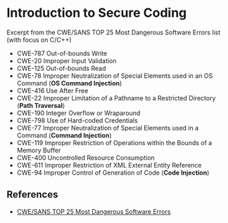 # Introduction to Secure Coding


Excerpt from the CWE/SANS TOP 25 Most Dangerous Software Errors list (with focus on C/C++)

* CWE-787 Out-of-bounds Write
* CWE-20  Improper Input Validation
* CWE-125 Out-of-bounds Read
* CWE-78  Improper Neutralization of Special Elements used in an OS Command (**OS Command Injection**)
* CWE-416 Use After Free
* CWE-22  Improper Limitation of a Pathname to a Restricted Directory (**Path Traversal**)
* CWE-190 Integer Overflow or Wraparound
* CWE-798 Use of Hard-coded Credentials
* CWE-77  Improper Neutralization of Special Elements used in a Command (**Command Injection**)
* CWE-119 Improper Restriction of Operations within the Bounds of a Memory Buffer
* CWE-400 Uncontrolled Resource Consumption
* CWE-611 Improper Restriction of XML External Entity Reference
* CWE-94  Improper Control of Generation of Code (**Code Injection**)


## References

* [CWE/SANS TOP 25 Most Dangerous Software Errors](https://www.sans.org/top25-software-errors/)